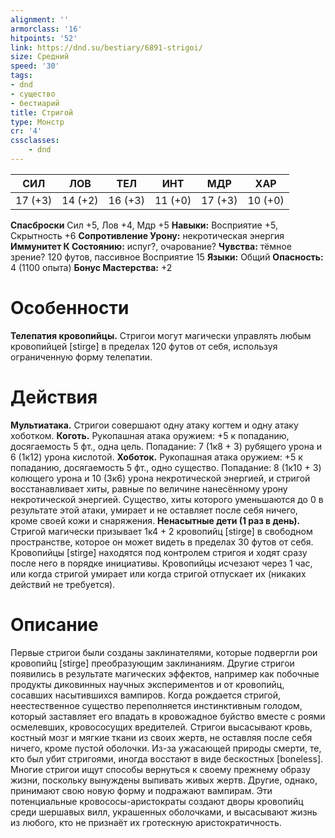 ```yaml
---
alignment: ''
armorclass: '16'
hitpoints: '52'
link: https://dnd.su/bestiary/6891-strigoi/
size: Средний
speed: '30'
tags:
- dnd
- существо
- бестиарий
title: Стригой
type: Монстр
cr: '4'
cssclasses:
    - dnd
---
```



| СИЛ | ЛОВ | ТЕЛ | ИНТ | МДР | ХАР |
|---|---|---|---|---|---|
| 17 (+3) | 14 (+2) | 16 (+3) | 11 (+0) | 17 (+3) | 10 (+0) |
**Спасброски** Сил +5, Лов +4, Мдр +5
**Навыки:** Восприятие +5, Скрытность +6
**Сопротивление Урону:** некротическая энергия
**Иммунитет К Состоянию:** испуг?, очарование?
**Чувства:** тёмное зрение? 120 футов, пассивное Восприятие 15
**Языки:** Общий
**Опасность:** 4 (1100 опыта)
**Бонус Мастерства:** +2


# Особенности
**Телепатия кровопийцы.** Стригои могут магически управлять любым кровопийцей [stirge] в пределах 120 футов от себя, используя ограниченную форму телепатии.


# Действия
**Мультиатака.** Стригои совершают одну атаку когтем и одну атаку хоботком.
**Коготь.** Рукопашная атака оружием: +5 к попаданию, досягаемость 5 фт., одна цель. Попадание: 7 (1к8 + 3) рубящего урона и 6 (1к12) урона кислотой.
**Хоботок.** Рукопашная атака оружием: +5 к попаданию, досягаемость 5 фт., одно существо. Попадание: 8 (1к10 + 3) колющего урона и 10 (3к6) урона некротической энергией, и стригой восстанавливает хиты, равные по величине нанесённому урону некротической энергией. Существо, хиты которого уменьшаются до 0 в результате этой атаки, умирает и не оставляет после себя ничего, кроме своей кожи и снаряжения.
**Ненасытные дети (1 раз в день).** Стригой магически призывает 1к4 + 2 кровопийц [stirge] в свободном пространстве, которое он может видеть в пределах 30 футов от себя. Кровопийцы [stirge] находятся под контролем стригоя и ходят сразу после него в порядке инициативы. Кровопийцы исчезают через 1 час, или когда стригой умирает или когда стригой отпускает их (никаких действий не требуется).


# Описание
Первые стригои были созданы заклинателями, которые подвергли рои кровопийц [stirge] преобразующим заклинаниям. Другие стригои появились в результате магических эффектов, например как побочные продукты диковинных научных экспериментов и от кровопийц, сосавших насытившихся вампиров. Когда рождается стригой, неестественное существо переполняется инстинктивным голодом, который заставляет его впадать в кровожадное буйство вместе с роями осмелевших, кровососущих вредителей. Стригои высасывают кровь, костный мозг и мягкие ткани из своих жертв, не оставляя после себя ничего, кроме пустой оболочки. Из-за ужасающей природы смерти, те, кто был убит стригоями, иногда восстают в виде бескостных [boneless]. Многие стригои ищут способы вернуться к своему прежнему образу жизни, поскольку вынуждены выпивать живых жертв. Другие, однако, принимают свою новую форму и подражают вампирам. Эти потенциальные кровососы-аристократы создают дворы кровопийц среди шершавых вилл, украшенных оболочками, и высасывают жизнь из любого, кто не признаёт их гротескную аристократичность.